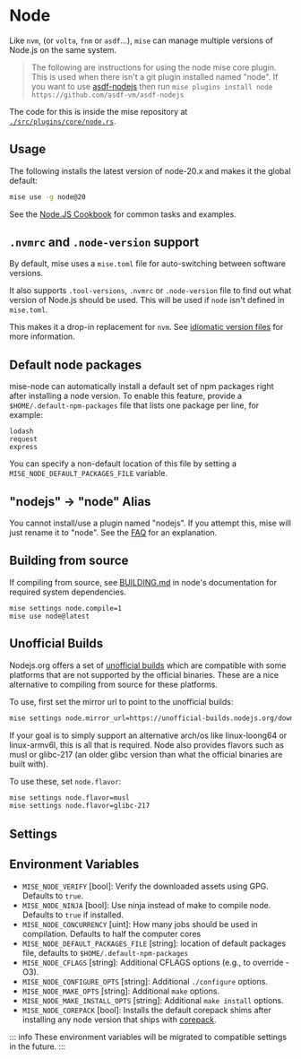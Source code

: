# Node

Like `nvm`, (or `volta`, `fnm` or `asdf`...), `mise` can manage multiple versions of Node.js on the same system.

> The following are instructions for using the node mise core plugin. This is used when there isn't a
> git plugin installed named "node".
> If you want to use [asdf-nodejs](https://github.com/asdf-vm/asdf-nodejs)
> then run `mise plugins install node https://github.com/asdf-vm/asdf-nodejs`

The code for this is inside the mise repository at [`./src/plugins/core/node.rs`](https://github.com/jdx/mise/blob/main/src/plugins/core/node.rs).

## Usage

The following installs the latest version of node-20.x and makes it the global
default:

```sh
mise use -g node@20
```

See the [Node.JS Cookbook](/mise-cookbook/nodejs.html) for common tasks and examples.

## `.nvmrc` and `.node-version` support

By default, mise uses a `mise.toml` file for auto-switching between software versions.

It also supports `.tool-versions`, `.nvmrc` or `.node-version` file to find out what version of Node.js should be used. This will be used if `node` isn't defined in `mise.toml`.

This makes it a drop-in replacement for `nvm`. See [idiomatic version files](/configuration.html#idiomatic-version-files) for more information.

## Default node packages

mise-node can automatically install a default set of npm packages right after installing a node version. To enable this feature, provide a `$HOME/.default-npm-packages` file that lists one package per line, for example:

```text
lodash
request
express
```

You can specify a non-default location of this file by setting a `MISE_NODE_DEFAULT_PACKAGES_FILE` variable.

## "nodejs" -> "node" Alias

You cannot install/use a plugin named "nodejs". If you attempt this, mise will just rename it to
"node". See the [FAQ](/faq.html#what-is-the-difference-between-nodejs-and-node-or-golang-and-go)
for an explanation.

## Building from source

If compiling from source, see [BUILDING.md](https://github.com/nodejs/node/blob/main/BUILDING.md#building-nodejs-on-supported-platforms) in node's documentation for
required system dependencies.

```shell
mise settings node.compile=1
mise use node@latest
```

## Unofficial Builds

Nodejs.org offers a set of [unofficial builds](https://unofficial-builds.nodejs.org/) which are
compatible with some platforms that are not supported by the official binaries. These are a nice alternative to
compiling from source for these platforms.

To use, first set the mirror url to point to the unofficial builds:

```sh
mise settings node.mirror_url=https://unofficial-builds.nodejs.org/download/release/
```

If your goal is to simply support an alternative arch/os like linux-loong64 or linux-armv6l, this is
all that is required. Node also provides flavors such as musl or glibc-217 (an older glibc version
than what the official binaries are built with).

To use these, set `node.flavor`:

```sh
mise settings node.flavor=musl
mise settings node.flavor=glibc-217
```

## Settings

<script setup>
import Settings from '/components/settings.vue';
</script>
<Settings child="node" :level="3" />

## Environment Variables

- `MISE_NODE_VERIFY` [bool]: Verify the downloaded assets using GPG. Defaults to `true`.
- `MISE_NODE_NINJA` [bool]: Use ninja instead of make to compile node. Defaults to `true` if installed.
- `MISE_NODE_CONCURRENCY` [uint]: How many jobs should be used in compilation. Defaults to half the computer cores
- `MISE_NODE_DEFAULT_PACKAGES_FILE` [string]: location of default packages file, defaults to `$HOME/.default-npm-packages`
- `MISE_NODE_CFLAGS` [string]: Additional CFLAGS options (e.g., to override -O3).
- `MISE_NODE_CONFIGURE_OPTS` [string]: Additional `./configure` options.
- `MISE_NODE_MAKE_OPTS` [string]: Additional `make` options.
- `MISE_NODE_MAKE_INSTALL_OPTS` [string]: Additional `make install` options.
- `MISE_NODE_COREPACK` [bool]: Installs the default corepack shims after installing any node version that ships with [corepack](https://github.com/nodejs/corepack).

::: info
These environment variables will be migrated to compatible settings in the future.
:::
